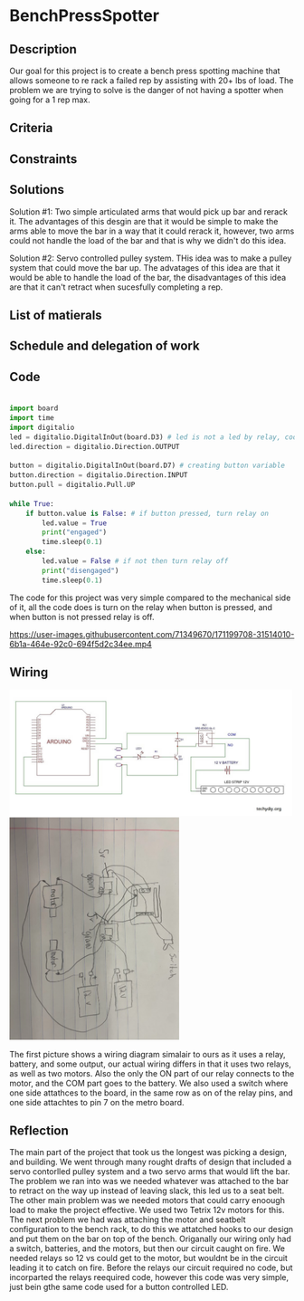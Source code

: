 # BenchPressSpotter

## Description

Our goal for this project is to create a bench press spotting machine that allows someone to re rack a failed rep by assisting with 20+ lbs of load. The problem we are trying to solve is the danger of not having a spotter when going for a 1 rep max.

## Criteria

## Constraints

## Solutions
Solution #1: Two simple articulated arms that would pick up bar and rerack it. The advantages of this desgin are that it would be simple to make the arms able to move the bar in a way that it could rerack it, however, two arms could not handle the load of the bar and that is why we didn't do this idea.

Solution #2: Servo controlled pulley system. THis idea was to make a pulley system that could move the bar up. The advatages of this idea are that it would be able to handle the load of the bar, the disadvantages of this idea are that it can't retract when sucesfully completing a rep.


## List of matierals

## Schedule and delegation of work

## Code

```python

import board
import time
import digitalio
led = digitalio.DigitalInOut(board.D3) # led is not a led by relay, code mirrored led code so that is why that is what the variable is called
led.direction = digitalio.Direction.OUTPUT

button = digitalio.DigitalInOut(board.D7) # creating button variable
button.direction = digitalio.Direction.INPUT
button.pull = digitalio.Pull.UP

while True:
    if button.value is False: # if button pressed, turn relay on 
        led.value = True
        print("engaged")
        time.sleep(0.1)
    else:
        led.value = False # if not then turn relay off 
        print("disengaged")
        time.sleep(0.1)
```

The code for this project was very simple compared to the mechanical side of it, all the code does is turn on the relay when button is pressed, and when button is not pressed relay is off.



https://user-images.githubusercontent.com/71349670/171199708-31514010-6b1a-464e-92c0-694f5d2c34ee.mp4

## Wiring

<img src="Keyes-SR1y-with-Arduino-LED-STRIP.jpg" alt="The Wiring" width="500">

<img src="Wiring.PNG" alt="The Wiring" width="300">

The first picture shows a wiring diagram simalair to ours as it uses a relay, battery, and some output, our actual wiring differs in that it uses two relays, as well as two motors. Also the only the ON part of our relay connects to the motor, and the COM part goes to the battery. We also used a switch where one side attathces to the board, in the same row as on of the relay pins, and one side attachtes to pin 7 on the metro board.

## Reflection

The main part of the project that took us the longest was picking a design, and building. We went through many rought drafts of design that included a servo contorlled pulley system and a two servo arms that would lift the bar. The problem we ran into was we needed whatever was attached to the bar to retract on the way up instead of leaving slack, this led us to a seat belt. The other main problem was we needed motors that could carry enoough load to make the project effective. We used two Tetrix 12v motors for this. The next problem we had was attaching the motor and seatbelt configuration to the bench rack, to do this we attatched hooks to our design and put them on the bar on top of the bench. Origanally our wiring only had a switch, batteries, and the motors, but then our circuit caught on fire. We needed relays so 12 vs could get to the motor, but wouldnt be in the circuit leading it to catch on fire. Before the relays our circuit required no code, but incorparted the relays reequired code, however this code was very simple, just bein gthe same code used for a button controlled LED.
